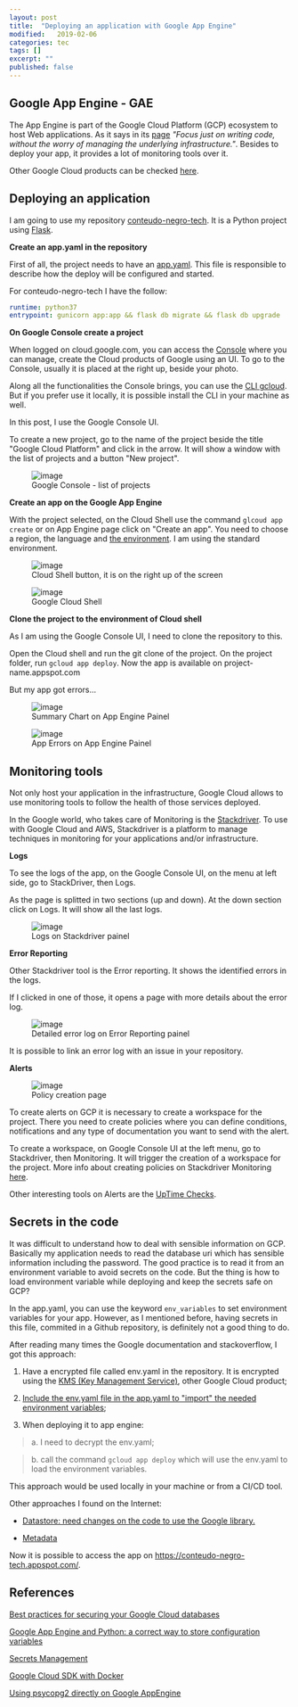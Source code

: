 ```yaml
---
layout: post
title:  "Deploying an application with Google App Engine"
modified:   2019-02-06
categories: tec
tags: [] 
excerpt: ""
published: false
---
```


## Google App Engine - GAE

The App Engine is  part of the Google Cloud Platform (GCP) ecosystem to host Web applications. As it says in its [page](https://cloud.google.com/appengine/) *"Focus just on writing code, without the worry of managing the underlying infrastructure."*. Besides to deploy your app, it provides a lot of monitoring tools over it.

Other Google Cloud products can be checked [here](https://cloud.google.com/products/).

## Deploying an application

I am going to use my repository [conteudo-negro-tech](https://github.com/NegraTec/conteudo-tech-negro). It is a Python project using [Flask](http://flask.pocoo.org/).

**Create an app.yaml in the repository**

First of all, the project needs to have an [app.yaml](https://cloud.google.com/appengine/docs/standard/go/config/appref). This file is responsible to describe how the deploy will be configured and started.

For conteudo-negro-tech I have the follow:

```yaml
runtime: python37
entrypoint: gunicorn app:app && flask db migrate && flask db upgrade
```

**On Google Console create a project**

When logged on cloud.google.com, you can access the [Console](https://cloud.google.com/cloud-console/) where you can manage, create the Cloud products of Google using an UI. To go to the Console, usually it is placed at the right up, beside your photo.

Along all the functionalities the Console brings, you can use the [CLI gcloud](https://cloud.google.com/sdk/gcloud/). But if you prefer use it locally, it is possible install the CLI in your machine as well.

In this post, I use the Google Console UI.

To create a new project, go to the name of the project beside the title "Google Cloud Platform" and click in the arrow. It will show a window with the list of projects and a button "New project".

<figure>
	<img src="/images/google-app-engine/google-console-new-project.png" alt="image">
	<figcaption>Google Console - list of projects</figcaption>
</figure>

**Create an app on the Google App Engine**

With the project selected, on the Cloud Shell use the command `glcoud app create` or on App Engine page click on "Create an app". You need to choose a region, the language and [the environment](https://cloud.google.com/appengine/docs/the-appengine-environments). I am using the standard environment.

<figure>
	<img src="/images/google-app-engine/google-cloud-shell-button.png" alt="image">
	<figcaption>Cloud Shell button, it is on the right up of the screen</figcaption>
</figure>

<figure>
	<img src="/images/google-app-engine/google-shell.png" alt="image">
	<figcaption>Google Cloud Shell</figcaption>
</figure>

**Clone the project to the environment of Cloud shell**

As I am using the Google Console UI, I need to clone the repository to this.

Open the Cloud shell and run the git clone of the project. On the project folder, run `gcloud app deploy`. Now the app is available on project-name.appspot.com

But my app got errors...

<figure>
	<img src="/images/google-app-engine/app-engine-chart-summary.png" alt="image">
	<figcaption>Summary Chart on App Engine Painel</figcaption>
</figure>

<figure>
	<img src="/images/google-app-engine/app-engine-found-errors.png" alt="image">
	<figcaption>App Errors on App Engine Painel</figcaption>
</figure>

## Monitoring tools

Not only host your application in the infrastructure, Google Cloud allows to use monitoring tools to follow the health of those services deployed.

In the Google world, who takes care of Monitoring is the [Stackdriver](https://cloud.google.com/stackdriver/). To use with Google Cloud and AWS, Stackdriver is a platform to manage  techniques in monitoring for your applications and/or infrastructure.

**Logs**

To see the logs of the app, on the Google Console UI, on the menu at left side, go to StackDriver, then Logs.

As the page is splitted in two sections (up and down). At the down section click on Logs. It will show all the last logs.

<figure>
	<img src="/images/google-app-engine/stackdriver-logs.png" alt="image">
	<figcaption>Logs on Stackdriver painel</figcaption>
</figure>


**Error Reporting**

Other Stackdriver tool is the Error reporting. It shows the identified errors in the logs.

If I clicked in one of those, it opens a page with more details about the error log.

<figure>
	<img src="/images/google-app-engine/stackdriver-error-reporting-detail.png" alt="image">
	<figcaption>Detailed error log on Error Reporting painel</figcaption>
</figure>

It is possible to link an error log with an issue in your repository.

**Alerts**

<figure>
	<img src="/images/google-app-engine/stackdriver-policy.png" alt="image">
	<figcaption>Policy creation page</figcaption>
</figure>

To create alerts on GCP it is necessary to create a workspace for the project. There you need to create policies where you can define conditions, notifications and any type of documentation you want to send with the alert.

To create a workspace, on Google Console UI at the left menu, go to Stackdriver, then Monitoring. It will trigger the creation of a workspace for the project. More info about creating policies on Stackdriver Monitoring [here](https://cloud.google.com/monitoring/alerts/ui-conditions-ga).

Other interesting tools on Alerts are the [UpTime Checks](https://cloud.google.com/monitoring/uptime-checks/).

## Secrets in the code

It was difficult to understand how to deal with sensible information on GCP. Basically my application needs to read the database uri which has sensible information including the password. The good practice is to read it from an environment variable to avoid secrets on the code. But the thing is how to load environment variable while deploying and keep the secrets safe on GCP?

In the app.yaml, you can use the keyword `env_variables` to set environment variables for your app. However, as I mentioned before, having secrets in this file, commited in a Github repository, is definitely not a good thing to do.

After reading many times the Google documentation and stackoverflow, I got this approach:

1. Have a encrypted file called env.yaml in the repository. It is encrypted using the [KMS (Key Management Service)](https://cloud.google.com/kms/), other Google Cloud product;

2. [Include the env.yaml file in the app.yaml to "import" the needed environment variables](https://github.com/NegraTec/conteudo-tech-negro/blob/master/app.yaml);

3. When deploying it to app engine:
 
 > a. I need to decrypt the env.yaml;
 
 > b. call the command `gcloud app deploy` which will use the env.yaml to load the environment variables.
 
 This approach would be used locally in your machine or from a CI/CD tool.

Other approaches I found on the Internet:

- [Datastore: need changes on the code to use the Google library.](https://stackoverflow.com/questions/22669528/securely-storing-environment-variables-in-gae-with-app-yaml)

- [Metadata](https://medium.com/google-cloud/google-compute-engine-metadata-service-de9d71ea44e0)

Now it is possible to access the app on https://conteudo-negro-tech.appspot.com/.

## References

[Best practices for securing your Google Cloud databases](https://cloud.google.com/blog/products/gcp/best-practices-for-securing-your-google-cloud-databases)

[Google App Engine and Python: a correct way to store configuration variables](https://www.andreafortuna.org/programming/google-app-engine-and-python-a-correct-way-to-store-configuration-variables/)

[Secrets Management](https://cloud.google.com/kms/docs/secret-management)

[Google Cloud SDK with Docker](https://hub.docker.com/r/google/cloud-sdk)

[Using psycopg2 directly on Google AppEngine](https://stackoverflow.com/questions/51061722/using-psycopg2-directly-on-google-appengine)




